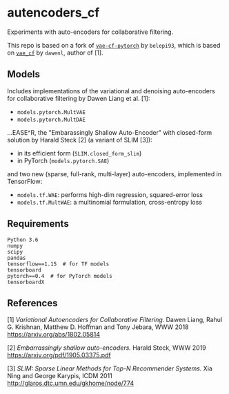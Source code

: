 # autencoders_cf

Experiments with auto-encoders for collaborative filtering.

This repo is based on a fork of [`vae-cf-pytorch`](https://github.com/belepi93/vae-cf-pytorch) by `belepi93`, which is based on [`vae_cf`](https://github.com/dawenl/vae_cf) by `dawenl`, author of [1].

## Models

Includes implementations of the variational and denoising auto-encoders for collaborative filtering by Dawen Liang et al. [1]:
- `models.pytorch.MultVAE`
- `models.pytorch.MultDAE`

...EASE^R, the "Embarassingly Shallow Auto-Encoder"  with closed-form solution by Harald Steck [2] (a variant of SLIM [3]):
- in its efficient form (`SLIM.closed_form_slim`)
- in PyTorch (`models.pytorch.SAE`)

and two new (sparse, full-rank, multi-layer) auto-encoders, implemented in TensorFlow:
  - `models.tf.WAE`: performs high-dim regression, squared-error loss
  - `models.tf.MultWAE`: a multinomial formulation, cross-entropy loss

## Requirements

```
Python 3.6
numpy
scipy
pandas
tensorflow==1.15  # for TF models
tensorboard
pytorch==0.4  # for PyTorch models
tensorboardX
```

## References

[1] *Variational Autoencoders for Collaborative Filtering.* Dawen Liang, Rahul G. Krishnan, Matthew D. Hoffman and Tony Jebara, WWW 2018
https://arxiv.org/abs/1802.05814

[2] *Embarrassingly shallow auto-encoders.* Harald Steck, WWW 2019
https://arxiv.org/pdf/1905.03375.pdf

[3] *SLIM: Sparse Linear Methods for Top-N Recommender Systems.* Xia Ning and George Karypis, ICDM 2011
http://glaros.dtc.umn.edu/gkhome/node/774
